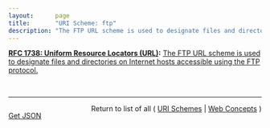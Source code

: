 ```yaml
---
layout:      page
title:       "URI Scheme: ftp"
description: "The FTP URL scheme is used to designate files and directories on Internet hosts accessible using the FTP protocol."
---
```


**[RFC 1738: Uniform Resource Locators (URL)](/specs/IETF/RFC/1738 "This document specifies a Uniform Resource Locator (URL), the syntax and semantics of formalized information for location and access of resources via the Internet."):** [The FTP URL scheme is used to designate files and directories on Internet hosts accessible using the FTP protocol.](http://tools.ietf.org/html/rfc1738#section-3.2 "Read documentation for URI Scheme &#34;ftp&#34;")

<br/>
<hr/>

<p style="float : left"><a href="ftp.json" title="Get JSON representing this particular Web Concept">Get JSON</a></p>
<p style="text-align: right">Return to list of all ( <a href="../uri-schemes">URI Schemes</a> | <a href="../">Web Concepts</a> )</p>
